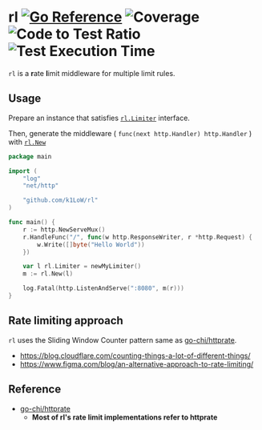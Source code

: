 # rl [![Go Reference](https://pkg.go.dev/badge/github.com/k1LoW/rl.svg)](https://pkg.go.dev/github.com/k1LoW/rl) ![Coverage](https://raw.githubusercontent.com/k1LoW/octocovs/main/badges/k1LoW/rl/coverage.svg) ![Code to Test Ratio](https://raw.githubusercontent.com/k1LoW/octocovs/main/badges/k1LoW/rl/ratio.svg) ![Test Execution Time](https://raw.githubusercontent.com/k1LoW/octocovs/main/badges/k1LoW/rl/time.svg)

`rl` is a **r**ate **l**imit middleware for multiple limit rules.

## Usage

Prepare an instance that satisfies [`rl.Limiter`](https://pkg.go.dev/github.com/k1LoW/rl#Limiter) interface.

Then, generate the middleware ( `func(next http.Handler) http.Handler` ) with [`rl.New`](https://pkg.go.dev/github.com/k1LoW/rl#New)

```go
package main

import (
    "log"
    "net/http"

    "github.com/k1LoW/rl"
)

func main() {
    r := http.NewServeMux()
    r.HandleFunc("/", func(w http.ResponseWriter, r *http.Request) {
        w.Write([]byte("Hello World"))
    })

    var l rl.Limiter = newMyLimiter()
    m := rl.New(l)

    log.Fatal(http.ListenAndServe(":8080", m(r)))
}
```

## Rate limiting approach

`rl` uses the Sliding Window Counter pattern same as [go-chi/httprate](https://github.com/go-chi/httprate).

- https://blog.cloudflare.com/counting-things-a-lot-of-different-things/
- https://www.figma.com/blog/an-alternative-approach-to-rate-limiting/

## Reference

- [go-chi/httprate](https://github.com/go-chi/httprate)
    - **Most of rl's rate limit implementations refer to httprate**

